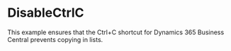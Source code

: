 # DisableCtrlC
This example ensures that the Ctrl+C shortcut for Dynamics 365 Business Central prevents copying in lists.
